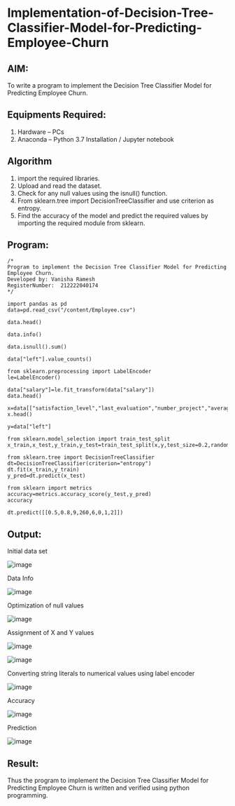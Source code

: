 # Implementation-of-Decision-Tree-Classifier-Model-for-Predicting-Employee-Churn

## AIM:
To write a program to implement the Decision Tree Classifier Model for Predicting Employee Churn.

## Equipments Required:
1. Hardware – PCs
2. Anaconda – Python 3.7 Installation / Jupyter notebook

## Algorithm
1. import the required libraries.
2. Upload and read the dataset.
3. Check for any null values using the isnull() function.
4. From sklearn.tree import DecisionTreeClassifier and use criterion as entropy.
5. Find the accuracy of the model and predict the required values by importing the required module from sklearn.

## Program:
```
/*
Program to implement the Decision Tree Classifier Model for Predicting Employee Churn.
Developed by: Vanisha Ramesh
RegisterNumber:  212222040174
*/
```
```
import pandas as pd
data=pd.read_csv("/content/Employee.csv")

data.head()

data.info()

data.isnull().sum()

data["left"].value_counts()

from sklearn.preprocessing import LabelEncoder
le=LabelEncoder()

data["salary"]=le.fit_transform(data["salary"])
data.head()

x=data[["satisfaction_level","last_evaluation","number_project","average_montly_hours","time_spend_company","Work_accident","promotion_last_5years","salary"]]
x.head()

y=data["left"]

from sklearn.model_selection import train_test_split
x_train,x_test,y_train,y_test=train_test_split(x,y,test_size=0.2,random_state=100)

from sklearn.tree import DecisionTreeClassifier
dt=DecisionTreeClassifier(criterion="entropy")
dt.fit(x_train,y_train)
y_pred=dt.predict(x_test)

from sklearn import metrics
accuracy=metrics.accuracy_score(y_test,y_pred)
accuracy

dt.predict([[0.5,0.8,9,260,6,0,1,2]])
```

## Output:
Initial data set

![image](https://github.com/Vanisha0609/Implementation-of-Decision-Tree-Classifier-Model-for-Predicting-Employee-Churn/assets/119104009/953533cb-7ae3-428a-a834-ee66ab765e90)

Data Info

![image](https://github.com/Vanisha0609/Implementation-of-Decision-Tree-Classifier-Model-for-Predicting-Employee-Churn/assets/119104009/cd16bb44-eacb-4bbf-aa77-9cb2439796d6)

Optimization of null values

![image](https://github.com/Vanisha0609/Implementation-of-Decision-Tree-Classifier-Model-for-Predicting-Employee-Churn/assets/119104009/76335fe7-a3b2-4097-90f4-8269e99c56fc)

Assignment of X and Y values

![image](https://github.com/Vanisha0609/Implementation-of-Decision-Tree-Classifier-Model-for-Predicting-Employee-Churn/assets/119104009/8a906fb9-7645-4e42-8901-ade341a0f4bb)

![image](https://github.com/Vanisha0609/Implementation-of-Decision-Tree-Classifier-Model-for-Predicting-Employee-Churn/assets/119104009/3456aeab-8353-4e52-a8f8-0eea544f83cf)

Converting string literals to numerical values using label encoder


![image](https://github.com/Vanisha0609/Implementation-of-Decision-Tree-Classifier-Model-for-Predicting-Employee-Churn/assets/119104009/cee8f593-5c52-46b0-a6c8-afd4733153a4)

Accuracy

![image](https://github.com/Vanisha0609/Implementation-of-Decision-Tree-Classifier-Model-for-Predicting-Employee-Churn/assets/119104009/f9dace8a-1306-4075-a608-911f047a4bba)

Prediction

![image](https://github.com/Vanisha0609/Implementation-of-Decision-Tree-Classifier-Model-for-Predicting-Employee-Churn/assets/119104009/f1c1363c-a349-453a-ba1c-58b57100a611)

## Result:
Thus the program to implement the  Decision Tree Classifier Model for Predicting Employee Churn is written and verified using python programming.
